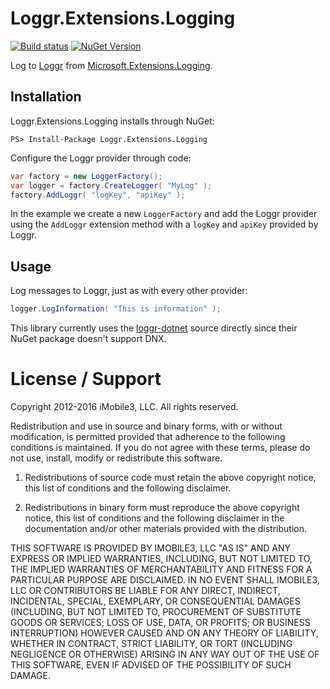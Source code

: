 Loggr.Extensions.Logging
=======================

[![Build status](https://ci.appveyor.com/api/projects/status/l3snx3wl42pluf8p/branch/master?svg=true)](https://ci.appveyor.com/project/iMobile3/loggr-framework-logging/branch/master) [![NuGet Version](http://img.shields.io/nuget/v/Loggr.Extensions.Logging.svg?style=flat)](https://www.nuget.org/packages/Loggr.Extensions.Logging/)

Log to [Loggr][0] from [Microsoft.Extensions.Logging][1].

Installation
------------

Loggr.Extensions.Logging installs through NuGet:

```
PS> Install-Package Loggr.Extensions.Logging
```

Configure the Loggr provider through code:

```c#
var factory = new LoggerFactory();
var logger = factory.CreateLogger( "MyLog" );
factory.AddLoggr( "logKey", "apiKey" );
```

In the example we create a new `LoggerFactory` and add the Loggr provider using the `AddLoggr` extension method with a `logKey` and `apiKey` provided by Loggr.

Usage
-----

Log messages to Loggr, just as with every other provider:

```c#
logger.LogInformation( "This is information" );
```

This library currently uses the [loggr-dotnet][2] source directly since their NuGet package doesn't support DNX.

License / Support
=================

Copyright 2012-2016 iMobile3, LLC. All rights reserved.

Redistribution and use in source and binary forms, with or without
modification, is permitted provided that adherence to the following
conditions is maintained. If you do not agree with these terms,
please do not use, install, modify or redistribute this software.

1. Redistributions of source code must retain the above copyright notice, this
list of conditions and the following disclaimer.

2. Redistributions in binary form must reproduce the above copyright notice,
this list of conditions and the following disclaimer in the documentation
and/or other materials provided with the distribution.

THIS SOFTWARE IS PROVIDED BY IMOBILE3, LLC "AS IS" AND ANY EXPRESS OR
IMPLIED WARRANTIES, INCLUDING, BUT NOT LIMITED TO, THE IMPLIED WARRANTIES OF
MERCHANTABILITY AND FITNESS FOR A PARTICULAR PURPOSE ARE DISCLAIMED. IN NO
EVENT SHALL IMOBILE3, LLC OR CONTRIBUTORS BE LIABLE FOR ANY DIRECT,
INDIRECT, INCIDENTAL, SPECIAL, EXEMPLARY, OR CONSEQUENTIAL DAMAGES (INCLUDING,
BUT NOT LIMITED TO, PROCUREMENT OF SUBSTITUTE GOODS OR SERVICES; LOSS OF USE,
DATA, OR PROFITS; OR BUSINESS INTERRUPTION) HOWEVER CAUSED AND ON ANY THEORY OF
LIABILITY, WHETHER IN CONTRACT, STRICT LIABILITY, OR TORT (INCLUDING NEGLIGENCE
OR OTHERWISE) ARISING IN ANY WAY OUT OF THE USE OF THIS SOFTWARE, EVEN IF
ADVISED OF THE POSSIBILITY OF SUCH DAMAGE.

[0]: http://loggr.net/
[1]: https://github.com/aspnet/Logging
[2]: https://github.com/loggr/loggr-dotnet
